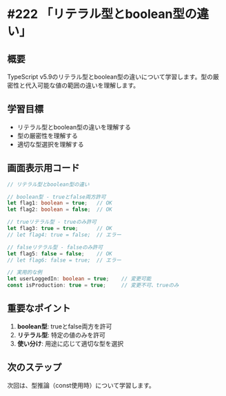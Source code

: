 # #222 「リテラル型とboolean型の違い」

## 概要
TypeScript v5.9のリテラル型とboolean型の違いについて学習します。型の厳密性と代入可能な値の範囲の違いを理解します。

## 学習目標
- リテラル型とboolean型の違いを理解する
- 型の厳密性を理解する
- 適切な型選択を理解する

## 画面表示用コード

```typescript
// リテラル型とboolean型の違い

// boolean型 - trueとfalse両方許可
let flag1: boolean = true;   // OK
let flag2: boolean = false;  // OK

// trueリテラル型 - trueのみ許可
let flag3: true = true;      // OK
// let flag4: true = false;  // エラー

// falseリテラル型 - falseのみ許可
let flag5: false = false;    // OK
// let flag6: false = true;  // エラー

// 実用的な例
let userLoggedIn: boolean = true;    // 変更可能
const isProduction: true = true;     // 変更不可、trueのみ
```

## 重要なポイント
1. **boolean型**: trueとfalse両方を許可
2. **リテラル型**: 特定の値のみを許可
3. **使い分け**: 用途に応じて適切な型を選択

## 次のステップ
次回は、型推論（const使用時）について学習します。
